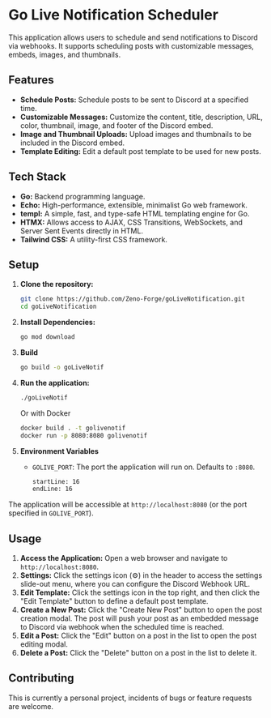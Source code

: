 # Go Live Notification Scheduler

This application allows users to schedule and send notifications to Discord via webhooks. It supports scheduling posts with customizable messages, embeds, images, and thumbnails.

## Features

- **Schedule Posts:** Schedule posts to be sent to Discord at a specified time.
- **Customizable Messages:** Customize the content, title, description, URL, color, thumbnail, image, and footer of the Discord embed.
- **Image and Thumbnail Uploads:** Upload images and thumbnails to be included in the Discord embed.
- **Template Editing:** Edit a default post template to be used for new posts.

## Tech Stack

- **Go:** Backend programming language.
- **Echo:** High-performance, extensible, minimalist Go web framework.
- **templ:** A simple, fast, and type-safe HTML templating engine for Go.
- **HTMX:** Allows access to AJAX, CSS Transitions, WebSockets, and Server Sent Events directly in HTML.
- **Tailwind CSS:** A utility-first CSS framework.

## Setup

1.  **Clone the repository:**

    ```bash
    git clone https://github.com/Zeno-Forge/goLiveNotification.git
    cd goLiveNotification
    ```

2.  **Install Dependencies:**

    ```bash
    go mod download
    ```

3.  **Build**

    ```bash
    go build -o goLiveNotif
    ```

4.  **Run the application:**

    ```bash
    ./goLiveNotif
    ```

    Or with Docker

    ```bash
    docker build . -t golivenotif
    docker run -p 8080:8080 golivenotif
    ```

5.  **Environment Variables**
    - `GOLIVE_PORT`: The port the application will run on. Defaults to `:8080`.
      ```Dockerfile
      startLine: 16
      endLine: 16
      ```

The application will be accessible at `http://localhost:8080` (or the port specified in `GOLIVE_PORT`).

## Usage

1.  **Access the Application:** Open a web browser and navigate to `http://localhost:8080`.
2.  **Settings:** Click the settings icon (⚙️) in the header to access the settings slide-out menu, where you can configure the Discord Webhook URL.
3.  **Edit Template:** Click the settings icon in the top right, and then click the "Edit Template" button to define a default post template.
4.  **Create a New Post:** Click the "Create New Post" button to open the post creation modal. The post will push your post as an embedded message to Discord via webhook when the scheduled time is reached.
5.  **Edit a Post:** Click the "Edit" button on a post in the list to open the post editing modal.
6.  **Delete a Post:** Click the "Delete" button on a post in the list to delete it.

## Contributing

This is currently a personal project, incidents of bugs or feature requests are welcome.
